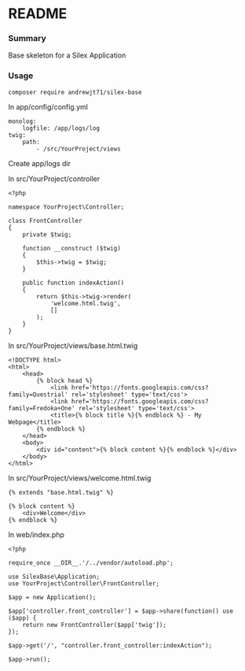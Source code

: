 # README #

### Summary ###

Base skeleton for a Silex Application

### Usage ###

```
composer require andrewjt71/silex-base
```
In app/config/config.yml
```
monolog:
    logfile: /app/logs/log
twig:
    path:
        - /src/YourProject/views
```

Create app/logs dir

In src/YourProject/controller
```
<?php

namespace YourProject\Controller;

class FrontController
{
    private $twig;

    function __construct ($twig)
    {
        $this->twig = $twig;
    }

    public function indexAction()
    {
        return $this->twig->render(
            'welcome.html.twig',
            []
        );
    }
}
```

In src/YourProject/views/base.html.twig
```
<!DOCTYPE html>
<html>
    <head>
        {% block head %}
            <link href='https://fonts.googleapis.com/css?family=Questrial' rel='stylesheet' type='text/css'>
            <link href='https://fonts.googleapis.com/css?family=Fredoka+One' rel='stylesheet' type='text/css'>
            <title>{% block title %}{% endblock %} - My Webpage</title>
        {% endblock %}
    </head>
    <body>
        <div id="content">{% block content %}{% endblock %}</div>
    </body>
</html>
```

In src/YourProject/views/welcome.html.twig
```
{% extends "base.html.twig" %}

{% block content %}
    <div>Welcome</div>
{% endblock %}

```


In web/index.php
```
<?php

require_once __DIR__.'/../vendor/autoload.php';

use SilexBase\Application;
use YourProject\Controller\FrontController;

$app = new Application();

$app['controller.front_controller'] = $app->share(function() use ($app) {
    return new FrontController($app['twig']);
});

$app->get('/', "controller.front_controller:indexAction");

$app->run();

```

